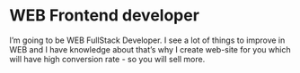 # WEB Frontend developer
I’m going to be WEB FullStack Developer. I see a lot of things to improve in WEB and I have knowledge about
that’s why I create web-site for you which will have high conversion rate - so you will sell more.